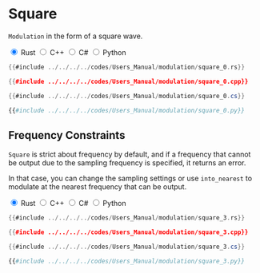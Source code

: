 # Square

`Modulation` in the form of a square wave.

<div class="tabs">
<input id="rust_tab_api" type="radio" class="tab" name="tab_api" checked>
<label class="tab_item" n=4 for="rust_tab_api">Rust</label>
<input id="cpp_tab_api" type="radio" class="tab" name="tab_api">
<label class="tab_item" n=4 for="cpp_tab_api">C++</label>
<input id="cs_tab_api" type="radio" class="tab" name="tab_api">
<label class="tab_item" n=4 for="cs_tab_api">C#</label>
<input id="python_tab_api" type="radio" class="tab" name="tab_api">
<label class="tab_item" n=4 for="python_tab_api">Python</label>

```rust
{{#include ../../../../codes/Users_Manual/modulation/square_0.rs}}
```

```cpp
{{#include ../../../../codes/Users_Manual/modulation/square_0.cpp}}
```

```cs
{{#include ../../../../codes/Users_Manual/modulation/square_0.cs}}
```

```python
{{#include ../../../../codes/Users_Manual/modulation/square_0.py}}
```
</div>

## Frequency Constraints

`Square` is strict about frequency by default, and if a frequency that cannot be output due to the sampling frequency is specified, it returns an error.

In that case, you can change the sampling settings or use `into_nearest` to modulate at the nearest frequency that can be output.

<div class="tabs">
<input id="rust_tab_api_nearest" type="radio" class="tab" name="tab_api_nearest" checked>
<label class="tab_item" n=4 for="rust_tab_api_nearest">Rust</label>
<input id="cpp_tab_api_nearest" type="radio" class="tab" name="tab_api_nearest">
<label class="tab_item" n=4 for="cpp_tab_api_nearest">C++</label>
<input id="cs_tab_api_nearest" type="radio" class="tab" name="tab_api_nearest">
<label class="tab_item" n=4 for="cs_tab_api_nearest">C#</label>
<input id="python_tab_api_nearest" type="radio" class="tab" name="tab_api_nearest">
<label class="tab_item" n=4 for="python_tab_api_nearest">Python</label>

```rust
{{#include ../../../../codes/Users_Manual/modulation/square_3.rs}}
```

```cpp
{{#include ../../../../codes/Users_Manual/modulation/square_3.cpp}}
```

```cs
{{#include ../../../../codes/Users_Manual/modulation/square_3.cs}}
```

```python
{{#include ../../../../codes/Users_Manual/modulation/square_3.py}}
```
</div>
